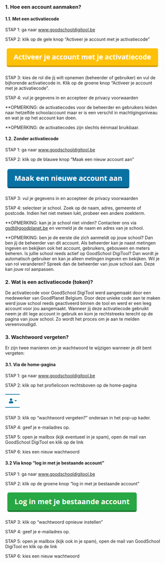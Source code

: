 ### 1. Hoe een account aanmaken?
#### 1.1. Met een activatiecode 
 
STAP 1: ga naar www.goodschooldigitool.be

STAP 2: klik op de gele knop “Activeer je account met je activatiecode” 

![](https://github.com/GoodPlanetBelgium/text_GSDT/raw/main/images/activeer%20je%20account%20met%20je%20activatiecode.PNG)

STAP 3: kies de rol die jij wilt opnemen (beheerder of gebruiker) en vul de bijhorende activatiecode in. Klik op de groene knop “Activeer je account met je activatiecode”.

STAP 4: vul je gegevens in en accepteer de privacy voorwaarden

**OPMERKING: de activatiecodes voor de beheerder en gebruikers leiden naar hetzelfde schoolaccount maar er is een verschil in machtigingsniveau en wat je op het account kan doen.

**OPMERKING: de activatiecodes zijn slechts éénmaal bruikbaar.

#### 1.2. Zonder activatiecode
 
STAP 1: ga naar www.goodschooldigitool.be

STAP 2: klik op de blauwe knop “Maak een nieuw account aan” 

![](https://github.com/GoodPlanetBelgium/text_GSDT/raw/main/images/maak%20een%20nieuw%20account%20aan.PNG)

STAP 3: vul je gegevens in en accepteer de privacy voorwaarden

STAP 4: selecteer je school. Zoek op de naam, adres, gemeente of postcode. Indien het niet meteen lukt, probeer een andere zoekterm.

**OPMERKING: kan je je school niet vinden? Contacteer ons via gsdt@goodplanet.be en vermeld je de naam en adres van je school.

**OPMERKING: ben je de eerste die zich aanmeldt op jouw school? Dan ben jij de beheerder van dit account. Als beheerder kan je naast metingen ingeven en bekijken ook het account, gebruikers, gebouwen en meters beheren. Is jullie school reeds actief op GoodSchool DigiTool? Dan wordt je automatisch gebruiker en kan je alleen metingen ingeven en bekijken. Wil je van rol veranderen? Spreek dan de beheerder van jouw school aan. Deze kan jouw rol aanpassen.

### 2. Wat is een activatiecode (token)?

De activatiecode voor GoodSchool DigiTool werd aangemaakt door een medewerker van GoodPlanet Belgium. Door deze unieke code aan te maken werd jouw school reeds geactiveerd binnen de tool en werd er een leeg  account voor jou aangemaakt. Wanneer jij deze activatiecode gebruikt neem je dit lege  account in gebruik en kom je rechtstreeks terecht op de pagina van jouw school. Zo wordt het proces om je aan te melden vereenvoudigd.

### 3. Wachtwoord vergeten? 

Er zijn twee manieren om je wachtwoord te wijzigen wanneer je dit bent vergeten:

#### 3.1. Via de home-pagina
 
STAP 1: ga naar www.goodschooldigitool.be

STAP 2: klik op het profielicoon  rechtsboven op de home-pagina  

![](https://github.com/GoodPlanetBelgium/text_GSDT/raw/main/images/profielicoon.PNG)

STAP 3: klik op “wachtwoord vergeten?” onderaan in het pop-up kader.

STAP 4: geef je e-mailadres op. 

STAP 5: open je mailbox (kijk eventueel in je spam), open de mail van GoodSchool DigiTool en klik op de link

STAP 6: kies een nieuw wachtwoord

#### 3.2 Via knop “log in met je bestaande account”
 
STAP 1: ga naar www.goodschooldigitool.be

STAP 2: klik op de groene knop “log in met je bestaande account”

![](https://github.com/GoodPlanetBelgium/text_GSDT/raw/main/images/login%20met%20je%20bestaande%20account.PNG)

STAP 3: klik op “wachtwoord opnieuw instellen”

STAP 4: geef je e-mailadres op. 

STAP 5: open je mailbox (kijk ook in je spam), open de mail van GoodSchool DigiTool en klik op de link

STAP 6: kies een nieuw wachtwoord

